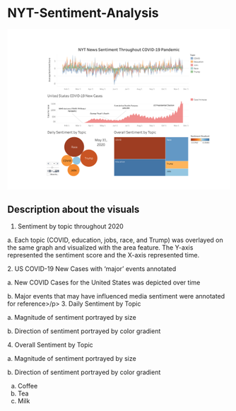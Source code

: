 # NYT-Sentiment-Analysis
![Dashboard](dashboard.png)
## Description about the visuals
 1.	Sentiment by topic throughout 2020
   <p>a.	Each topic (COVID, education, jobs, race, and Trump) was overlayed on the same graph and visualized with the area feature. The Y-axis represented the     sentiment score and the X-axis represented time.</p>
  2.	US COVID-19 New Cases with ‘major’ events annotated
    <p>a.	New COVID Cases for the United States was depicted over time</p>
    <p>b.	Major events that may have influenced media sentiment were annotated for reference>/p>
  3.	Daily Sentiment by Topic 
    <p>a.	Magnitude of sentiment portrayed by size</p>
    <p>b.	Direction of sentiment portrayed by color gradient</p>
  4.	Overall Sentiment by Topic
    <p>a.	Magnitude of sentiment portrayed by size</p>
    <p>b.	Direction of sentiment portrayed by color gradient</p>

<ol type="a">
  <li>Coffee</li>
  <li>Tea</li>
  <li>Milk</li>
</ol>
